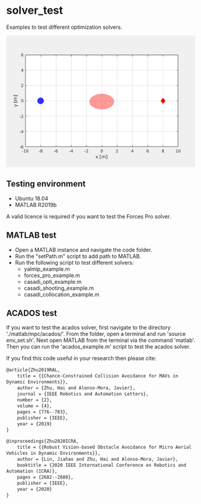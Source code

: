 # solver_test
Examples to test different optimization solvers.

![collision avoidance of a double-integrator robots](./sources/di_ca.gif)

## Testing environment
* Ubuntu 18.04
* MATLAB R2019b

A valid licence is required if you want to test the Forces Pro solver.

## MATLAB test
* Open a MATLAB instance and navigate the code folder.
* Run the "setPath.m" script to add path to MATLAB.
* Run the following script to test different solvers:
    * yalmip_example.m
    * forces_pro_example.m
    * casadi_opti_example.m
    * casadi_shooting_example.m
    * casadi_collocation_example.m

## ACADOS test
If you want to test the acados solver, first navigate to the directory './matlab/mpc/acados/'. From the folder, open a terminal and run 'source env_set.sh'. Next open MATLAB from the terminal via the command 'matlab'. Then you can run the 'acados_example.m' script to test the acados solver. 

If you find this code useful in your research then please cite:
```
@article{Zhu2019RAL,
    title = {{Chance-Constrained Collision Avoidance for MAVs in Dynamic Environments}},
    author = {Zhu, Hai and Alonso-Mora, Javier},
    journal = {IEEE Robotics and Automation Letters},
    number = {2},
    volume = {4},
    pages = {776--783},
    publisher = {IEEE},
    year = {2019}
}
```
```
@inproceedings{Zhu2020ICRA,
    title = {{Robust Vision-based Obstacle Avoidance for Micro Aerial Vehicles in Dynamic Environments}},
    author = {Lin, Jiahao and Zhu, Hai and Alonso-Mora, Javier},
    booktitle = {2020 IEEE International Conference on Robotics and Automation (ICRA)},
    pages = {2682--2688},
    publisher = {IEEE},
    year = {2020}
}
```
